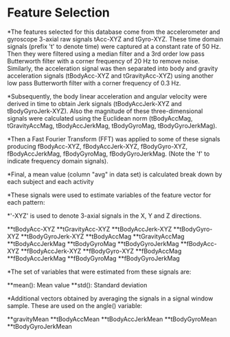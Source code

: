 Feature Selection 
=================

*The features selected for this database come from the accelerometer and gyroscope 3-axial raw signals tAcc-XYZ and tGyro-XYZ. These time domain signals (prefix 't' to denote time) were captured at a constant rate of 50 Hz. Then they were filtered using a median filter and a 3rd order low pass Butterworth filter with a corner frequency of 20 Hz to remove noise. Similarly, the acceleration signal was then separated into body and gravity acceleration signals (tBodyAcc-XYZ and tGravityAcc-XYZ) using another low pass Butterworth filter with a corner frequency of 0.3 Hz. 

*Subsequently, the body linear acceleration and angular velocity were derived in time to obtain Jerk signals (tBodyAccJerk-XYZ and tBodyGyroJerk-XYZ). Also the magnitude of these three-dimensional signals were calculated using the Euclidean norm (tBodyAccMag, tGravityAccMag, tBodyAccJerkMag, tBodyGyroMag, tBodyGyroJerkMag). 

*Then a Fast Fourier Transform (FFT) was applied to some of these signals producing fBodyAcc-XYZ, fBodyAccJerk-XYZ, fBodyGyro-XYZ, fBodyAccJerkMag, fBodyGyroMag, fBodyGyroJerkMag. (Note the 'f' to indicate frequency domain signals). 

*Final, a mean value (column "avg" in data set) is calculated break down by each subject and each activity

*These signals were used to estimate variables of the feature vector for each pattern:  

*'-XYZ' is used to denote 3-axial signals in the X, Y and Z directions.

**tBodyAcc-XYZ
**tGravityAcc-XYZ
**tBodyAccJerk-XYZ
**tBodyGyro-XYZ
**tBodyGyroJerk-XYZ
**tBodyAccMag
**tGravityAccMag
**tBodyAccJerkMag
**tBodyGyroMag
**tBodyGyroJerkMag
**fBodyAcc-XYZ
**fBodyAccJerk-XYZ
**fBodyGyro-XYZ
**fBodyAccMag
**fBodyAccJerkMag
**fBodyGyroMag
**fBodyGyroJerkMag

*The set of variables that were estimated from these signals are: 

**mean(): Mean value
**std(): Standard deviation

*Additional vectors obtained by averaging the signals in a signal window sample. These are used on the angle() variable:

**gravityMean
**tBodyAccMean
**tBodyAccJerkMean
**tBodyGyroMean
**tBodyGyroJerkMean


